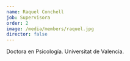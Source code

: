 ```yaml
---
name: Raquel Conchell
job: Supervisora
order: 2
image: /media/members/raquel.jpg
director: false
---
```

Doctora en Psicología. Universitat de Valencia.
